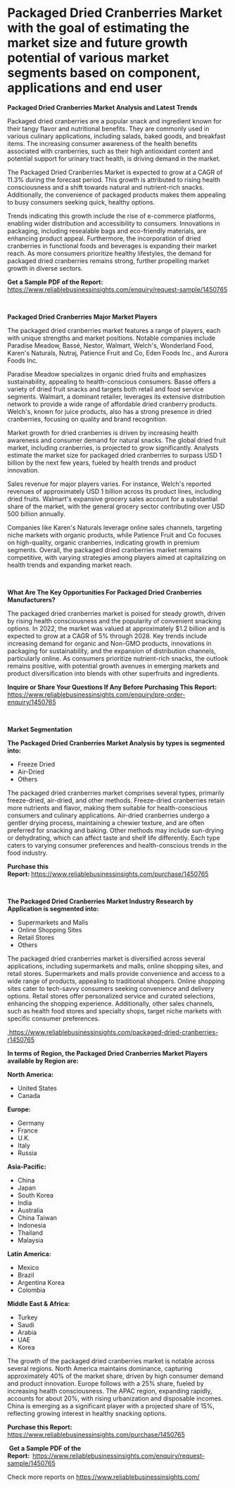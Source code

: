 <p><h1>Packaged Dried Cranberries Market with the goal of estimating the market size and future growth potential of various market segments based on component, applications and end user</h1></p><p><strong>Packaged Dried Cranberries Market Analysis and Latest Trends</strong></p>
<p><p>Packaged dried cranberries are a popular snack and ingredient known for their tangy flavor and nutritional benefits. They are commonly used in various culinary applications, including salads, baked goods, and breakfast items. The increasing consumer awareness of the health benefits associated with cranberries, such as their high antioxidant content and potential support for urinary tract health, is driving demand in the market.</p><p>The Packaged Dried Cranberries Market is expected to grow at a CAGR of 11.3% during the forecast period. This growth is attributed to rising health consciousness and a shift towards natural and nutrient-rich snacks. Additionally, the convenience of packaged products makes them appealing to busy consumers seeking quick, healthy options. </p><p>Trends indicating this growth include the rise of e-commerce platforms, enabling wider distribution and accessibility to consumers. Innovations in packaging, including resealable bags and eco-friendly materials, are enhancing product appeal. Furthermore, the incorporation of dried cranberries in functional foods and beverages is expanding their market reach. As more consumers prioritize healthy lifestyles, the demand for packaged dried cranberries remains strong, further propelling market growth in diverse sectors.</p></p>
<p><strong>Get a Sample PDF of the Report:&nbsp;</strong> <a href="https://www.reliablebusinessinsights.com/enquiry/request-sample/1450765?utm_campaign=2350&utm_medium=2&utm_source=Github&utm_content=ia&utm_term=15022025&utm_id=packaged-dried-cranberries">https://www.reliablebusinessinsights.com/enquiry/request-sample/1450765</a></p>
<p>&nbsp;</p>
<p><strong>Packaged Dried Cranberries Major Market Players</strong></p>
<p><p>The packaged dried cranberries market features a range of players, each with unique strengths and market positions. Notable companies include Paradise Meadow, Bassé, Nestor, Walmart, Welch's, Wonderland Food, Karen's Naturals, Nutraj, Patience Fruit and Co, Eden Foods Inc., and Aurora Foods Inc. </p><p>Paradise Meadow specializes in organic dried fruits and emphasizes sustainability, appealing to health-conscious consumers. Bassé offers a variety of dried fruit snacks and targets both retail and food service segments. Walmart, a dominant retailer, leverages its extensive distribution network to provide a wide range of affordable dried cranberry products. Welch's, known for juice products, also has a strong presence in dried cranberries, focusing on quality and brand recognition.</p><p>Market growth for dried cranberries is driven by increasing health awareness and consumer demand for natural snacks. The global dried fruit market, including cranberries, is projected to grow significantly. Analysts estimate the market size for packaged dried cranberries to surpass USD 1 billion by the next few years, fueled by health trends and product innovation.</p><p>Sales revenue for major players varies. For instance, Welch's reported revenues of approximately USD 1 billion across its product lines, including dried fruits. Walmart's expansive grocery sales account for a substantial share of the market, with the general grocery sector contributing over USD 500 billion annually. </p><p>Companies like Karen's Naturals leverage online sales channels, targeting niche markets with organic products, while Patience Fruit and Co focuses on high-quality, organic cranberries, indicating growth in premium segments. Overall, the packaged dried cranberries market remains competitive, with varying strategies among players aimed at capitalizing on health trends and expanding market reach.</p></p>
<p>&nbsp;</p>
<p><strong>What Are The Key Opportunities For Packaged Dried Cranberries Manufacturers?</strong></p>
<p><p>The packaged dried cranberries market is poised for steady growth, driven by rising health consciousness and the popularity of convenient snacking options. In 2022, the market was valued at approximately $1.2 billion and is expected to grow at a CAGR of 5% through 2028. Key trends include increasing demand for organic and Non-GMO products, innovations in packaging for sustainability, and the expansion of distribution channels, particularly online. As consumers prioritize nutrient-rich snacks, the outlook remains positive, with potential growth avenues in emerging markets and product diversification into blends with other superfruits and ingredients.</p></p>
<p><strong>Inquire or Share Your Questions If Any Before Purchasing This Report:</strong> <a href="https://www.reliablebusinessinsights.com/enquiry/pre-order-enquiry/1450765?utm_campaign=2350&utm_medium=2&utm_source=Github&utm_content=ia&utm_term=15022025&utm_id=packaged-dried-cranberries">https://www.reliablebusinessinsights.com/enquiry/pre-order-enquiry/1450765</a></p>
<p>&nbsp;</p>
<p><strong>Market Segmentation</strong></p>
<p><strong>The Packaged Dried Cranberries Market Analysis by types is segmented into:</strong></p>
<p><ul><li>Freeze Dried</li><li>Air-Dried</li><li>Others</li></ul></p>
<p><p>The packaged dried cranberries market comprises several types, primarily freeze-dried, air-dried, and other methods. Freeze-dried cranberries retain more nutrients and flavor, making them suitable for health-conscious consumers and culinary applications. Air-dried cranberries undergo a gentler drying process, maintaining a chewier texture, and are often preferred for snacking and baking. Other methods may include sun-drying or dehydrating, which can affect taste and shelf life differently. Each type caters to varying consumer preferences and health-conscious trends in the food industry.</p></p>
<p><strong>Purchase this Report:&nbsp;</strong><a href="https://www.reliablebusinessinsights.com/purchase/1450765?utm_campaign=2350&utm_medium=2&utm_source=Github&utm_content=ia&utm_term=15022025&utm_id=packaged-dried-cranberries">https://www.reliablebusinessinsights.com/purchase/1450765</a></p>
<p>&nbsp;</p>
<p><strong>The Packaged Dried Cranberries Market Industry Research by Application is segmented into:</strong></p>
<p><ul><li>Supermarkets and Malls</li><li>Online Shopping Sites</li><li>Retail Stores</li><li>Others</li></ul></p>
<p><p>The packaged dried cranberries market is diversified across several applications, including supermarkets and malls, online shopping sites, and retail stores. Supermarkets and malls provide convenience and access to a wide range of products, appealing to traditional shoppers. Online shopping sites cater to tech-savvy consumers seeking convenience and delivery options. Retail stores offer personalized service and curated selections, enhancing the shopping experience. Additionally, other sales channels, such as health food stores and specialty shops, target niche markets with specific consumer preferences.</p></p>
<p><a href="https://www.reliablebusinessinsights.com/packaged-dried-cranberries-r1450765?utm_campaign=2350&utm_medium=2&utm_source=Github&utm_content=ia&utm_term=15022025&utm_id=packaged-dried-cranberries">&nbsp;https://www.reliablebusinessinsights.com/packaged-dried-cranberries-r1450765</a></p>
<p><strong>In terms of Region, the Packaged Dried Cranberries Market Players available by Region are:</strong></p>
<p>
    <p> <strong> North America: </strong>
        <ul>
            <li>United States</li>
            <li>Canada</li>
        </ul>
        </p> 
    <p> <strong> Europe: </strong>
        <ul>
            <li>Germany</li>
            <li>France</li>
            <li>U.K.</li>
            <li>Italy</li>
            <li>Russia</li>
        </ul>
        </p> 
    <p> <strong> Asia-Pacific: </strong>
        <ul>
            <li>China</li>
            <li>Japan</li>
            <li>South Korea</li>
            <li>India</li>
            <li>Australia</li>
            <li>China Taiwan</li>
            <li>Indonesia</li>
            <li>Thailand</li>
            <li>Malaysia</li>
        </ul>
        </p> 
    <p> <strong> Latin America: </strong>
        <ul>
            <li>Mexico</li>
            <li>Brazil</li>
            <li>Argentina Korea</li>
            <li>Colombia</li>
        </ul>
        </p> 
    <p> <strong> Middle East & Africa: </strong>
        <ul>
            <li>Turkey</li>
            <li>Saudi</li>
            <li>Arabia</li>
            <li>UAE</li>
            <li>Korea</li>
        </ul>
    </p>
    </p>
<p><p>The growth of the packaged dried cranberries market is notable across several regions. North America maintains dominance, capturing approximately 40% of the market share, driven by high consumer demand and product innovation. Europe follows with a 25% share, fueled by increasing health consciousness. The APAC region, expanding rapidly, accounts for about 20%, with rising urbanization and disposable incomes. China is emerging as a significant player with a projected share of 15%, reflecting growing interest in healthy snacking options.</p></p>
<p><strong>Purchase this Report: </strong><a href="https://www.reliablebusinessinsights.com/purchase/1450765?utm_campaign=2350&utm_medium=2&utm_source=Github&utm_content=ia&utm_term=15022025&utm_id=packaged-dried-cranberries">https://www.reliablebusinessinsights.com/purchase/1450765</a></p>
<p>&nbsp;<strong>Get a Sample PDF of the Report:&nbsp;&nbsp;</strong><a href="https://www.reliablebusinessinsights.com/enquiry/request-sample/1450765?utm_campaign=2350&utm_medium=2&utm_source=Github&utm_content=ia&utm_term=15022025&utm_id=packaged-dried-cranberries">https://www.reliablebusinessinsights.com/enquiry/request-sample/1450765</a></p>
<p><strong></strong></p>
<p>Check more reports on <a href="https://www.reliablebusinessinsights.com/?utm_campaign=2350&utm_medium=2&utm_source=Github&utm_content=ia&utm_term=15022025&utm_id=packaged-dried-cranberries">https://www.reliablebusinessinsights.com/</a></p>